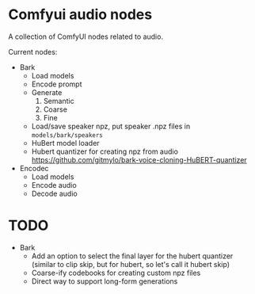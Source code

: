 ﻿# Comfyui audio nodes
A collection of ComfyUI nodes related to audio.

Current nodes:
* Bark
  * Load models
  * Encode prompt
  * Generate
    1. Semantic
    2. Coarse
    3. Fine
  * Load/save speaker npz, put speaker .npz files in `models/bark/speakers`
  * HuBert model loader
  * Hubert quantizer for creating npz from audio https://github.com/gitmylo/bark-voice-cloning-HuBERT-quantizer
* Encodec
  * Load models
  * Encode audio
  * Decode audio

# TODO
* Bark
  * Add an option to select the final layer for the hubert quantizer (similar to clip skip, but for hubert, so let's call it hubert skip)
  * Coarse-ify codebooks for creating custom npz files
  * Direct way to support long-form generations